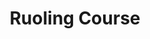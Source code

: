 ---
title: "Ruoling Course"
description: "Basic description of Blockchain as a concept, and its immutability. Introduction on Blockchain consensus protocol, Blockchain trilema and Blockchain applications. For Developers Interested in Alogrand technologies and Integrations to learn more general information
 
 By the end of this module, you should know what is a Blockchain and its possible Applications"
type: "course"
category: "Blockchain Basics,Algorand Protocol Course"
difficulty: "Basic"
summary: "Basic description of Blockchain as a concept"
file_path: ""
featured: "yes"
image: "https://assets-global.website-files.com/5e39e095596498a8b9624af1/5ffca6e3e0d8ad9231cc2af6_Portfolio-course---final.png"
link: "https://drive.google.com/file/d/1y_p2n5QQ-dyaamYFx-BybHXnwUkE34Pi/view?usp=sharing"
status: "open"
---